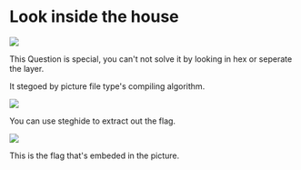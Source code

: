 # **Look inside the house**

![](https://i.imgur.com/cQx4MsP.png)

This Question is special, you can't not solve it by looking in hex or seperate the layer.

It stegoed by picture file type's compiling algorithm.

![](https://i.imgur.com/Ki4NO13.png)

You can use steghide to extract out the flag.

![](https://i.imgur.com/tgcyCT8.png)

This is the flag that's embeded in the picture.



